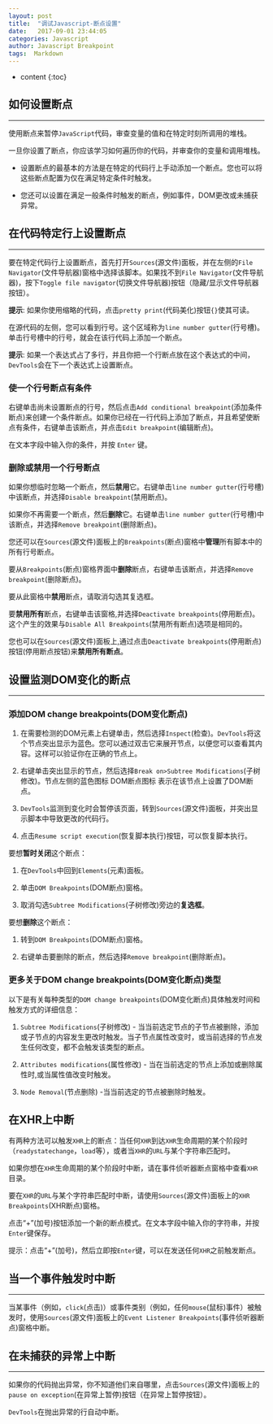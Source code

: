 ```yaml
---
layout: post
title:  "调试Javascript-断点设置"
date:   2017-09-01 23:44:05
categories: Javascript
author: Javascript Breakpoint
tags:  Markdown
---
```


* content
{:toc}


## 如何设置断点

***

使用断点来暂停`JavaScript`代码，审查变量的值和在特定时刻所调用的堆栈。

一旦你设置了断点，你应该学习如何遍历你的代码，并审查你的变量和调用堆栈。

- 设置断点的最基本的方法是在特定的代码行上手动添加一个断点。您也可以将这些断点配置为仅在满足特定条件时触发。

- 您还可以设置在满足一般条件时触发的断点，例如事件，DOM更改或未捕获异常。




## 在代码特定行上设置断点

***

要在特定代码行上设置断点，首先打开`Sources`(源文件)面板，并在左侧的`File Navigator`(文件导航器)窗格中选择该脚本。如果找不到`File Navigator`(文件导航器)，按下`Toggle file navigator`(切换文件导航器)按钮（隐藏/显示文件导航器按钮）。

**提示**: 如果你使用缩略的代码，点击`pretty print`(代码美化)按钮`{}`使其可读。

在源代码的左侧，您可以看到行号。这个区域称为`line number gutter`(行号槽)。单击行号槽中的行号，就会在该行代码上添加一个断点。

**提示**: 如果一个表达式占了多行，并且你把一个行断点放在这个表达式的中间，`DevTools`会在下一个表达式上设置断点。

### 使一个行号断点有条件

右键单击尚未设置断点的行号，然后点击`Add conditional breakpoint`(添加条件断点)来创建一个条件断点。如果你已经在一行代码上添加了断点，并且希望使断点有条件，右键单击该断点，并点击`Edit breakpoint`(编辑断点)。

在文本字段中输入你的条件，并按 `Enter` 键。

### 删除或禁用一个行号断点

如果你想临时忽略一个断点，然后**禁用**它。右键单击`line number gutter`(行号槽)中该断点，并选择`Disable breakpoint`(禁用断点)。

如果你不再需要一个断点，然后**删除**它。右键单击`line number gutter`(行号槽)中该断点，并选择`Remove breakpoint`(删除断点)。

您还可以在`Sources`(源文件)面板上的`Breakpoints`(断点)窗格中**管理**所有脚本中的所有行号断点。

要从`Breakpoints`(断点)窗格界面中**删除**断点，右键单击该断点，并选择`Remove breakpoint`(删除断点)。

要从此窗格中**禁用**断点，请取消勾选其复选框。

要**禁用所有**断点，右键单击该窗格,并选择`Deactivate breakpoints`(停用断点)。这个产生的效果与`Disable All Breakpoints`(禁用所有断点)选项是相同的。

您也可以在`Sources`(源文件)面板上,通过点击`Deactivate breakpoints`(停用断点)按钮(停用断点按钮)来**禁用所有断点**。

## 设置监测DOM变化的断点

***

### 添加DOM change breakpoints(DOM变化断点)


1. 在需要检测的DOM元素上右键单击，然后选择`Inspect`(检查)。`DevTools`将这个节点突出显示为蓝色。您可以通过双击它来展开节点，以便您可以查看其内容。这样可以验证你在正确的节点上。

2. 右键单击突出显示的节点，然后选择`Break on>Subtree Modifications`(子树修改)。节点左侧的蓝色图标 DOM断点图标 表示在该节点上设置了DOM断点。

3. `DevTools`监测到变化时会暂停该页面，转到`Sources`(源文件)面板，并突出显示脚本中导致更改的代码行。

4. 点击`Resume script execution`(恢复脚本执行)按钮，可以恢复脚本执行。

要想**暂时关闭**这个断点：

1. 在`DevTools`中回到`Elements`(元素)面板。

2. 单击`DOM Breakpoints`(DOM断点)窗格。

3. 取消勾选`Subtree Modifications`(子树修改)旁边的**复选框**。


要想**删除**这个断点：

1. 转到`DOM Breakpoints`(DOM断点)窗格。

2. 右键单击要删除的断点，然后选择`Remove breakpoint`(删除断点)。

### 更多关于DOM change breakpoints(DOM变化断点)类型

以下是有关每种类型的`DOM change breakpoints`(DOM变化断点)具体触发时间和触发方式的详细信息：

1. `Subtree Modifications`(子树修改) - 当当前选定节点的子节点被删除，添加或子节点的内容发生更改时触发。当子节点属性改变时，或当前选择的节点发生任何改变，都不会触发该类型的断点。

2. `Attributes modifications`(属性修改) - 当在当前选定的节点上添加或删除属性时,或当属性值改变时触发。

3. `Node Removal`(节点删除) -当当前选定的节点被删除时触发。

## 在XHR上中断

有两种方法可以触发`XHR`上的断点：当任何`XHR`到达`XHR`生命周期的某个阶段时（`readystatechange`，`load`等），或者当`XHR`的`URL`与某个字符串匹配时。

如果你想在`XHR`生命周期的某个阶段时中断，请在事件侦听器断点窗格中查看`XHR`目录。

要在`XHR`的`URL`与某个字符串匹配时中断，请使用`Sources`(源文件)面板上的`XHR Breakpoints`(XHR断点)窗格。

点击“+”(加号)按钮添加一个新的断点模式。在文本字段中输入你的字符串，并按`Enter`键保存。

提示：点击“+”(加号)，然后立即按`Enter`键，可以在发送任何`XHR`之前触发断点。

## 当一个事件触发时中断

***

当某事件（例如，`click`(点击)）或事件类别（例如，任何`mouse`(鼠标)事件）被触发时，使用`Sources`(源文件)面板上的`Event Listener Breakpoints`(事件侦听器断点)窗格中断。

## 在未捕获的异常上中断

***

如果你的代码抛出异常，你不知道他们来自哪里，点击`Sources`(源文件)面板上的`pause on exception`(在异常上暂停)按钮（在异常上暂停按钮）。

`DevTools`在抛出异常的行自动中断。
